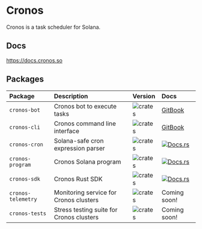 # Cronos

Cronos is a task scheduler for Solana.

## Docs

https://docs.cronos.so

## Packages

| Package            | Description                                | Version                                                                | Docs                                                                                   |
| :----------------- | :----------------------------------------- | :--------------------------------------------------------------------- | :------------------------------------------------------------------------------------- |
| `cronos-bot`       | Cronos bot to execute tasks                | ![crates](https://img.shields.io/crates/v/cronos-bot?color=blue)       | [GitBook](https://docs.cronos.so/about/architecture/bots)                              |
| `cronos-cli`       | Cronos command line interface              | ![crates](https://img.shields.io/crates/v/cronos-cli?color=blue)       | [GitBook](https://docs.cronos.so/about/cli)                                            |
| `cronos-cron`      | Solana-safe cron expression parser         | ![crates](https://img.shields.io/crates/v/cronos-cron?color=blue)      | [![Docs.rs](https://docs.rs/cronos-cron/badge.svg)](https://docs.rs/cronos-cron)       |
| `cronos-program`   | Cronos Solana program                      | ![crates](https://img.shields.io/crates/v/cronos-program?color=blue)   | [![Docs.rs](https://docs.rs/cronos-program/badge.svg)](https://docs.rs/cronos-program) |
| `cronos-sdk`       | Cronos Rust SDK                            | ![crates](https://img.shields.io/crates/v/cronos-sdk?color=blue)       | [![Docs.rs](https://docs.rs/cronos-sdk/badge.svg)](https://docs.rs/cronos-sdk)         |
| `cronos-telemetry` | Monitoring service for Cronos clusters | ![crates](https://img.shields.io/crates/v/cronos-telemetry?color=blue) | Coming soon!                                                                           |
| `cronos-tests` | Stress testing suite for Cronos clusters  | ![crates](https://img.shields.io/crates/v/cronos-telemetry?color=blue) | Coming soon!                                                                           |
